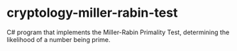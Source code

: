 # cryptology-miller-rabin-test
C# program that implements the Miller-Rabin Primality Test, determining the likelihood of a number being prime.
